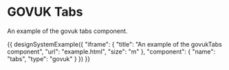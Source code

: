 ---
---
# GOVUK Tabs

An example of the govuk tabs component.

{{ designSystemExample({
"iframe": {
    "title": "An example of the govukTabs component",
    "url": "example.html",
    "size": "m"
},
"component": {
    "name": "tabs",
    "type": "govuk"
}
}) }}
